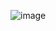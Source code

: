 

![image](https://user-images.githubusercontent.com/77376405/120057490-2129e600-c076-11eb-88d8-3e4e5eb37f2e.png)
